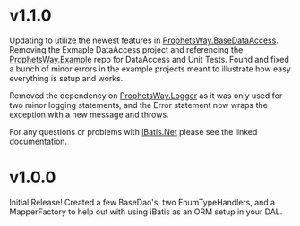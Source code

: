 # v1.1.0
Updating to utilize the newest features in [ProphetsWay.BaseDataAccess](https://github.com/ProphetManX/ProphetsWay.BaseDataAccess).
Removing the Exmaple DataAccess project and referencing the [ProphetsWay.Example](https://github.com/ProphetManX/ProphetsWay.Example) 
repo for DataAccess and Unit Tests.  Found and fixed a bunch of minor errors in the example projects meant to illustrate how easy everything
is setup and works.

Removed the dependency on [ProphetsWay.Logger](https://github.com/ProphetManX/ProphetsWay.Logger) 
as it was only used for two minor logging statements, and the Error statement now wraps the exception with a new message and throws.

For any questions or problems with [iBatis.Net](https://ibatis.apache.org/docs/dotnet/datamapper/index.html) please see the linked
documentation.


# v1.0.0
Initial Release!
Created a few BaseDao's, two EnumTypeHandlers, and a MapperFactory to help out with using iBatis as an ORM setup in your DAL.
